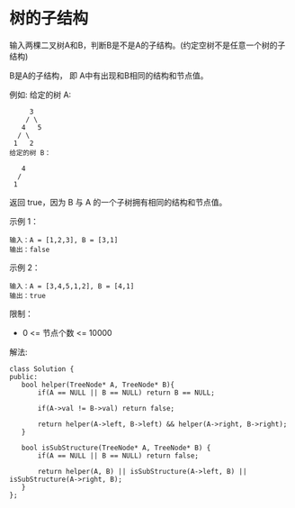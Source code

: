 #  树的子结构

输入两棵二叉树A和B，判断B是不是A的子结构。(约定空树不是任意一个树的子结构)

B是A的子结构， 即 A中有出现和B相同的结构和节点值。

例如:
给定的树 A:
```
     3
    / \
   4   5
  / \
 1   2
给定的树 B：
```
```
   4 
  /
 1
```
返回 true，因为 B 与 A 的一个子树拥有相同的结构和节点值。

示例 1：
```
输入：A = [1,2,3], B = [3,1]
输出：false
```
示例 2：
```
输入：A = [3,4,5,1,2], B = [4,1]
输出：true
```
限制：

* 0 <= 节点个数 <= 10000

解法:
```
class Solution {
public:
   bool helper(TreeNode* A, TreeNode* B){
       if(A == NULL || B == NULL) return B == NULL;
       
       if(A->val != B->val) return false;
       
       return helper(A->left, B->left) && helper(A->right, B->right);
   }

   bool isSubStructure(TreeNode* A, TreeNode* B) {
       if(A == NULL || B == NULL) return false;
       
       return helper(A, B) || isSubStructure(A->left, B) || isSubStructure(A->right, B);
   }
};
```
